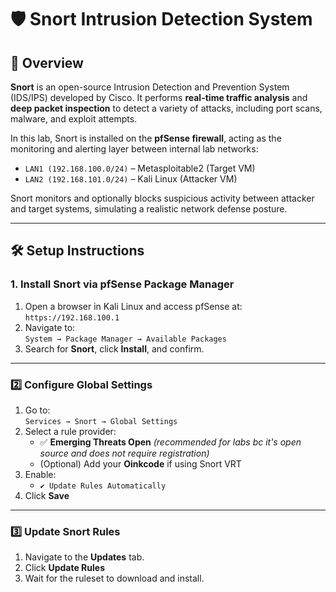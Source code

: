 # 🛡️ Snort Intrusion Detection System

## 📖 Overview

**Snort** is an open-source Intrusion Detection and Prevention System (IDS/IPS) developed by Cisco. It performs **real-time traffic analysis** and **deep packet inspection** to detect a variety of attacks, including port scans, malware, and exploit attempts.

In this lab, Snort is installed on the **pfSense firewall**, acting as the monitoring and alerting layer between internal lab networks:

- `LAN1 (192.168.100.0/24)` – Metasploitable2 (Target VM)
- `LAN2 (192.168.101.0/24)` – Kali Linux (Attacker VM)

Snort monitors and optionally blocks suspicious activity between attacker and target systems, simulating a realistic network defense posture.

---

## 🛠️ Setup Instructions

### 1. Install Snort via pfSense Package Manager

1. Open a browser in Kali Linux and access pfSense at:  
   `https://192.168.100.1`
2. Navigate to:  
   `System → Package Manager → Available Packages`
3. Search for **Snort**, click **Install**, and confirm.

---

### 2️⃣ Configure Global Settings

1. Go to:  
   `Services → Snort → Global Settings`
2. Select a rule provider:
   - ✅ **Emerging Threats Open** *(recommended for labs bc it's open source and does not require registration)*
   - (Optional) Add your **Oinkcode** if using Snort VRT
3. Enable:
   - `✔️ Update Rules Automatically`
4. Click **Save**

---

### 3️⃣ Update Snort Rules

1. Navigate to the **Updates** tab.
2. Click **Update Rules**
3. Wait for the ruleset to download and install.


